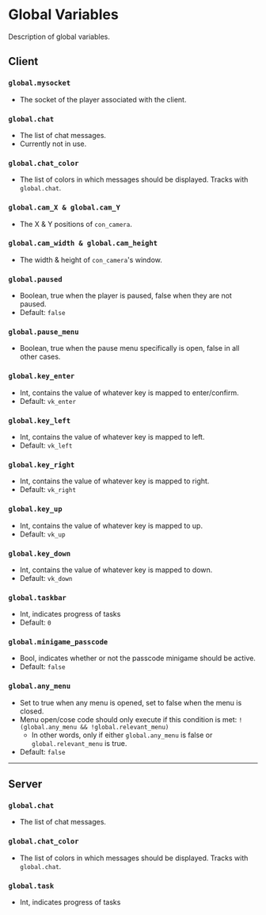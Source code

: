 # Global Variables
Description of global variables.

## Client

### `global.mysocket`
* The socket of the player associated with the client.

### `global.chat`
* The list of chat messages.
* Currently not in use.

### `global.chat_color`
* The list of colors in which messages should be displayed. Tracks with `global.chat`.

### `global.cam_X & global.cam_Y`
* The X & Y positions of `con_camera`.

### `global.cam_width & global.cam_height`
* The width & height of `con_camera`'s window.

### `global.paused`
* Boolean, true when the player is paused, false when they are not paused.
* Default: `false`

### `global.pause_menu`
* Boolean, true when the pause menu specifically is open, false in all other cases.

### `global.key_enter`
* Int, contains the value of whatever key is mapped to enter/confirm.
* Default: `vk_enter`

### `global.key_left`
* Int, contains the value of whatever key is mapped to left.
* Default: `vk_left`

### `global.key_right`
* Int, contains the value of whatever key is mapped to right.
* Default: `vk_right`

### `global.key_up`
* Int, contains the value of whatever key is mapped to up.
* Default: `vk_up`

### `global.key_down`
* Int, contains the value of whatever key is mapped to down.
* Default: `vk_down`

### `global.taskbar`
* Int, indicates progress of tasks
* Default: `0`

### `global.minigame_passcode`
* Bool, indicates whether or not the passcode minigame should be active.
* Default: `false`

### `global.any_menu`
* Set to true when any menu is opened, set to false when the menu is closed.
* Menu open/cose code should only execute if this condition is met: `!(global.any_menu && !global.relevant_menu)`
    * In other words, only if either `global.any_menu` is false or `global.relevant_menu` is true.
* Default: `false`

---

## Server

### `global.chat`
* The list of chat messages.

### `global.chat_color`
* The list of colors in which messages should be displayed. Tracks with `global.chat`.

### `global.task`
* Int, indicates progress of tasks